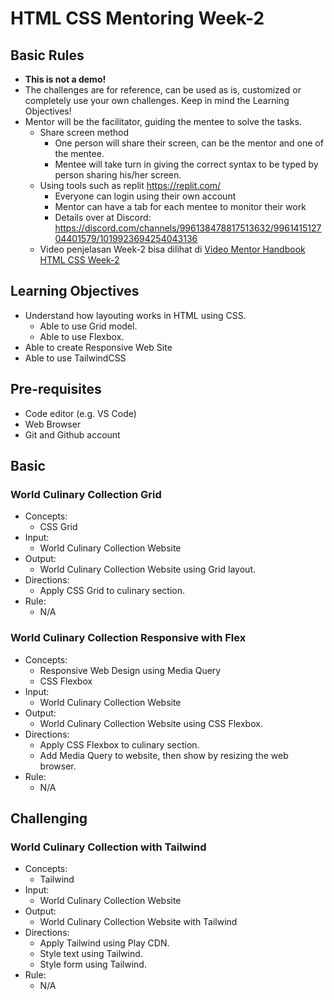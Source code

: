 # HTML CSS Mentoring Week-2

## Basic Rules
- **This is not a demo!**
- The challenges are for reference, can be used as is, customized or completely use your own challenges. Keep in mind the Learning Objectives!
- Mentor will be the facilitator, guiding the mentee to solve the tasks.
  - Share screen method
    - One person will share their screen, can be the mentor and one of the mentee.
    - Mentee will take turn in giving the correct syntax to be typed by person sharing his/her screen.
  - Using tools such as replit https://replit.com/
    - Everyone can login using their own account
    - Mentor can have a tab for each mentee to monitor their work
    - Details over at Discord: https://discord.com/channels/996138478817513632/996141512704401579/1019923694254043136
  - Video penjelasan Week-2 bisa dilihat di [Video Mentor Handbook HTML CSS Week-2](https://drive.google.com/file/d/1XZ29F-du8ctrYz11I6sqAQiTEIb9-bAr/view?usp=sharing)

## Learning Objectives

- Understand how layouting works in HTML using CSS.
  - Able to use Grid model.
  - Able to use Flexbox.
- Able to create Responsive Web Site
- Able to use TailwindCSS

## Pre-requisites

- Code editor (e.g. VS Code)
- Web Browser
- Git and Github account

## Basic

### World Culinary Collection Grid

- Concepts:
  - CSS Grid
- Input:
  - World Culinary Collection Website
- Output: 
  - World Culinary Collection Website using Grid layout.
- Directions:
  - Apply CSS Grid to culinary section.
- Rule:
  - N/A

### World Culinary Collection Responsive with Flex
- Concepts: 
  - Responsive Web Design using Media Query
  - CSS Flexbox
- Input: 
  - World Culinary Collection Website
- Output: 
  - World Culinary Collection Website using CSS Flexbox.
- Directions:
  - Apply CSS Flexbox to culinary section.
  - Add Media Query to website, then show by resizing the web browser.
- Rule: 
  - N/A

## Challenging

### World Culinary Collection with Tailwind

- Concepts:
  - Tailwind
- Input:
  - World Culinary Collection Website
- Output:
  - World Culinary Collection Website with Tailwind
- Directions:
  - Apply Tailwind using Play CDN.
  - Style text using Tailwind.
  - Style form using Tailwind.
- Rule:
  - N/A
